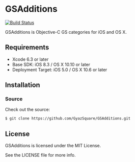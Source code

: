 GSAdditions
===========
[![Build Status](https://travis-ci.org/GyazSquare/GSAdditions.svg?branch=master)](https://travis-ci.org/GyazSquare/GSAdditions)

GSAdditions is Objective-C GS categories for iOS and OS X.

## Requirements

* Xcode 6.3 or later
* Base SDK: iOS 8.3 / OS X 10.10 or later
* Deployment Target: iOS 5.0 / OS X 10.6 or later

## Installation

### Source

Check out the source:

```sh
$ git clone https://github.com/GyazSquare/GSAdditions.git
```

## License

GSAdditions is licensed under the MIT License.

See the LICENSE file for more info.
